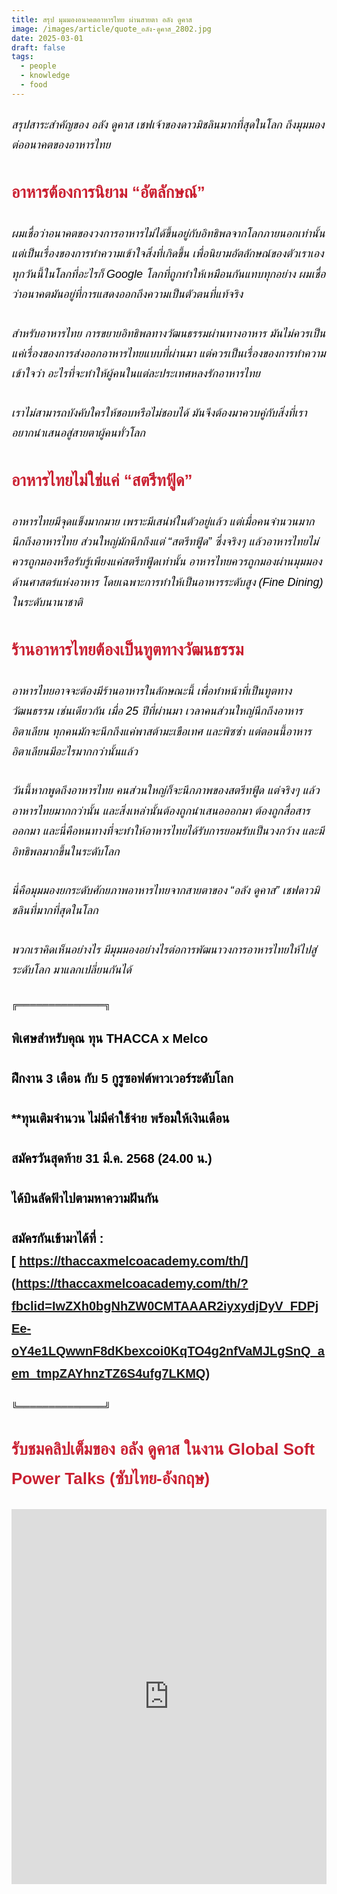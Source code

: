 ```yaml
---
title: สรุป มุมมองอนาคตอาหารไทย ผ่านสายตา อลัง ดูคาส
image: /images/article/quote_อลัง-ดูคาส_2802.jpg
date: 2025-03-01
draft: false
tags:
  - people
  - knowledge
  - food
---
```

<style>
    body {
        color: black;
    }

    h3 {
        color: #ca2031;
        font-family: "IBM Plex Sans Thai", sans-serif;
        font-weight: bold;
        font-size: 26px;
        line-height: 1.8;
    }

    h4 {
        color: black;
        font-family: "IBM Plex Sans Thai", sans-serif;
        font-weight: bold;
        font-size: 20px;
        line-height: 1.8;
    }

h5 {
        color: black;
        font-family: "sarabun", sans-serif;
        font-weight: lighter;
        font-size: 18px;
        line-height: 1.8;
    }
</style>

##### สรุปสาระสำคัญของ อลัง ดูคาส เชฟเจ้าของดาวมิชลินมากที่สุดในโลก ถึงมุมมองต่ออนาคตของอาหารไทย

### อาหารต้องการนิยาม “อัตลักษณ์” 

##### ผมเชื่อว่าอนาคตของวงการอาหารไม่ได้ขึ้นอยู่กับอิทธิพลจากโลกภายนอกเท่านั้น แต่เป็นเรื่องของการทำความเข้าใจสิ่งที่เกิดขึ้น เพื่อนิยามอัตลักษณ์ของตัวเราเอง ทุกวันนี้ในโลกที่อะไรก็ Google โลกที่ถูกทำให้เหมือนกันแทบทุกอย่าง ผมเชื่อว่าอนาคตมันอยู่ที่การแสดงออกถึงความเป็นตัวตนที่แท้จริง 

##### สำหรับอาหารไทย การขยายอิทธิพลทางวัฒนธรรมผ่านทางอาหาร มันไม่ควรเป็นแค่เรื่องของการส่งออกอาหารไทยแบบที่ผ่านมา แต่ควรเป็นเรื่องของการทำความเข้าใจว่า อะไรที่จะทำให้ผู้คนในแต่ละประเทศหลงรักอาหารไทย

##### เราไม่สามารถบังคับใครให้ชอบหรือไม่ชอบได้ มันจึงต้องมาควบคู่กับสิ่งที่เราอยากนำเสนอสู่สายตาผู้คนทั่วโลก

### อาหารไทยไม่ใช่แค่ “สตรีทฟู้ด”

##### อาหารไทยมีจุดแข็งมากมาย เพราะมีเสน่ห์ในตัวอยู่แล้ว แต่เมื่อคนจำนวนมากนึกถึงอาหารไทย ส่วนใหญ่มักนึกถึงแต่ “สตรีทฟู้ด” ซึ่งจริงๆ แล้วอาหารไทยไม่ควรถูกมองหรือรับรู้เพียงแค่สตรีทฟู้ดเท่านั้น อาหารไทยควรถูกมองผ่านมุมมองด้านศาสตร์แห่งอาหาร โดยเฉพาะการทำให้เป็นอาหารระดับสูง (Fine Dining) ในระดับนานาชาติ

### ร้านอาหารไทยต้องเป็นทูตทางวัฒนธรรม

##### อาหารไทยอาจจะต้องมีร้านอาหารในลักษณะนี้ เพื่อทำหน้าที่เป็นทูตทางวัฒนธรรม เช่นเดียวกัน เมื่อ 25 ปีที่ผ่านมา เวลาคนส่วนใหญ่นึกถึงอาหารอิตาเลียน ทุกคนมักจะนึกถึงแค่พาสต้ามะเขือเทศ และพิซซ่า แต่ตอนนี้อาหารอิตาเลียนมีอะไรมากกว่านั้นแล้ว

##### วันนี้หากพูดถึงอาหารไทย คนส่วนใหญ่ก็จะนึกภาพของสตรีทฟู้ด แต่จริงๆ แล้ว อาหารไทยมากกว่านั้น และสิ่งเหล่านั้นต้องถูกนำเสนอออกมา ต้องถูกสื่อสารออกมา และนี่คือหนทางที่จะทำให้อาหารไทยได้รับการยอมรับเป็นวงกว้าง และมีอิทธิพลมากขึ้นในระดับโลก 

##### นี่คือมุมมองยกระดับศักยภาพอาหารไทยจากสายตาของ “อลัง ดูคาส” เชฟดาวมิชลินที่มากที่สุดในโลก 

##### พวกเราคิดเห็นอย่างไร มีมุมมองอย่างไรต่อการพัฒนาวงการอาหารไทยให้ไปสู่ระดับโลก มาแลกเปลี่ยนกันได้

╔══════════════╗

#### พิเศษสำหรับคุณ ทุน THACCA x Melco

#### ฝึกงาน 3 เดือน กับ 5 กูรูซอฟต์พาวเวอร์ระดับโลก


#### \*\*ทุนเติมจำนวน ไม่มีค่าใช้จ่าย พร้อมให้เงินเดือน


#### สมัครวันสุดท้าย 31 มี.ค. 2568 (24.00 น.)

#### ได้บินลัดฟ้าไปตามหาความฝันกัน

#### สมัครกันเข้ามาได้ที่ : [ https://thaccaxmelcoacademy.com/th/](https://thaccaxmelcoacademy.com/th/?fbclid=IwZXh0bgNhZW0CMTAAAR2iyxydjDyV_FDPjEe-oY4e1LQwwnF8dKbexcoi0KqTO4g2nfVaMJLgSnQ_aem_tmpZAYhnzTZ6S4ufg7LKMQ)
╚══════════════╝

### รับชมคลิปเต็มของ อลัง ดูคาส ในงาน Global Soft Power Talks (ซับไทย-อังกฤษ)

<iframe width="100%" height="600" src="https://www.youtube.com/embed/u3wrD1vLZ-Y?si=foaIJQby1DH_5i4P" title="YouTube video player" frameborder="0" allow="accelerometer; autoplay; clipboard-write; encrypted-media; gyroscope; picture-in-picture; web-share" referrerpolicy="strict-origin-when-cross-origin" allowfullscreen></iframe>
